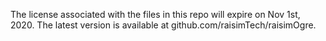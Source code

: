 The license associated with the files in this repo will expire on Nov 1st, 2020. The latest version is available at github.com/raisimTech/raisimOgre.
